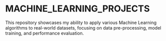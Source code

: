 # MACHINE_LEARNING_PROJECTS
This repository showcases my ability to apply various Machine Learning algorithms to real-world datasets, focusing on data pre-processing, model training, and performance evaluation.
